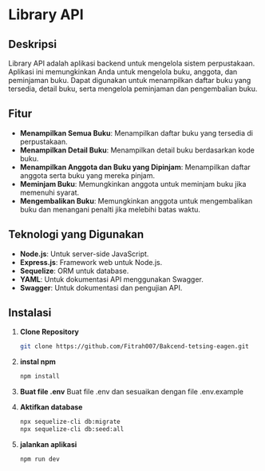 # Library API

## Deskripsi

Library API adalah aplikasi backend untuk mengelola sistem perpustakaan. Aplikasi ini memungkinkan Anda untuk mengelola buku, anggota, dan peminjaman buku. Dapat digunakan untuk menampilkan daftar buku yang tersedia, detail buku, serta mengelola peminjaman dan pengembalian buku.

## Fitur

- **Menampilkan Semua Buku**: Menampilkan daftar buku yang tersedia di perpustakaan.
- **Menampilkan Detail Buku**: Menampilkan detail buku berdasarkan kode buku.
- **Menampilkan Anggota dan Buku yang Dipinjam**: Menampilkan daftar anggota serta buku yang mereka pinjam.
- **Meminjam Buku**: Memungkinkan anggota untuk meminjam buku jika memenuhi syarat.
- **Mengembalikan Buku**: Memungkinkan anggota untuk mengembalikan buku dan menangani penalti jika melebihi batas waktu.

## Teknologi yang Digunakan

- **Node.js**: Untuk server-side JavaScript.
- **Express.js**: Framework web untuk Node.js.
- **Sequelize**: ORM untuk database.
- **YAML**: Untuk dokumentasi API menggunakan Swagger.
- **Swagger**: Untuk dokumentasi dan pengujian API.

## Instalasi

1. **Clone Repository**

   ```bash
   git clone https://github.com/Fitrah007/Bakcend-tetsing-eagen.git

2. **instal npm**
    ```bash
    npm install

3. **Buat file .env**
    Buat file .env dan sesuaikan dengan file .env.example

4. **Aktifkan database**
    ```bash
    npx sequelize-cli db:migrate
    npx sequelize-cli db:seed:all

5. **jalankan aplikasi**
    ```bash
    npm run dev